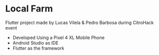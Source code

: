# Local Farm

Flutter project made by Lucas Vilela & Pedro Barbosa during CitroHack event
- Developed Using a Pixel 4 XL Mobile Phone
- Android Studio as IDE
- Flutter as the framework
